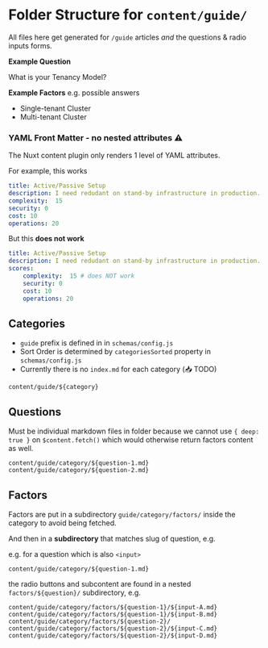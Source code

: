 # Folder Structure for `content/guide/` 

All files here get generated for `/guide` articles _and_ the questions & radio inputs forms.

**Example Question**

What is your Tenancy Model?

**Example Factors** e.g. possible answers

- Single-tenant Cluster
- Multi-tenant Cluster

### YAML Front Matter - no nested attributes ⚠️

The Nuxt content plugin only renders 1 level of YAML attributes.

For example, this works

```yaml
title: Active/Passive Setup
description: I need redudant on stand-by infrastructure in production.
complexity:  15
security: 0
cost: 10
operations: 20
```

But this **does not work**

```yaml
title: Active/Passive Setup
description: I need redudant on stand-by infrastructure in production.
scores: 
	complexity:  15 # does NOT work
	security: 0
	cost: 10
	operations: 20
```

## Categories

- `guide` prefix is defined in in `schemas/config.js`
- Sort Order is determined by `categoriesSorted` property in `schemas/config.js`
- Currently there is no `index.md` for each category (📥 TODO) 

```
content/guide/${category}
```

## Questions

Must be individual markdown files in folder because we cannot use `{ deep: true }` on `$content.fetch()` which would otherwise return factors content as well.

```
content/guide/category/${question-1.md}
content/guide/category/${question-2.md}
```

## Factors 

Factors are put in a subdirectory `guide/category/factors/` inside the category to avoid being fetched.

And then in a **subdirectory** that matches slug of question, e.g.

e.g. for a question which is also `<input>`

```
content/guide/category/${question-1.md}
```

the radio buttons and subcontent are found in a nested `factors/${question}/` subdirectory, e.g.


```
content/guide/category/factors/${question-1}/${input-A.md}
content/guide/category/factors/${question-1}/${input-B.md}
content/guide/category/factors/${question-2}/
content/guide/category/factors/${question-2}/${input-C.md}
content/guide/category/factors/${question-2}/${input-D.md}
```